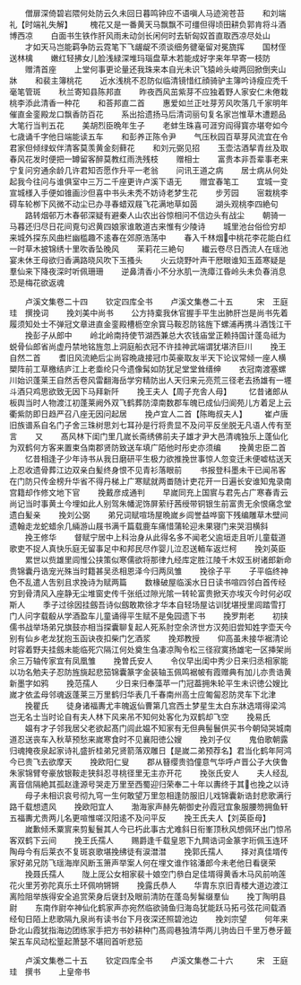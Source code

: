 <!-- { "loadSidebar": true } -->
　　僧扉深倚碧岩隈何处防云久未回日暮鸣钟应不语嗔人马迹涴苍苔
　　和刘端礼【时端礼失解】
　　槐花又是一番黄天马飘飘不可缰但得顷田耕负郭肯将斗酒博西凉
　　白面书生铁作肝风雨未动剑长闲何时去斩匈奴首直取西凉尽处山
　　才如天马岂能羁争防云霓笔下飞龌龊不须谈细务徤毫留对冕旒挥
　　国材侄送林檎
　　嫩红轻拂女儿脸浅緑深堆玛瑙盘草木若能成好字来年早寄一枝防
　　赠清首座
　　上堂何事更论量还我珠来本自光未识飞猿岭头峻两回掀倒夹山牀
　　和裴主簿桃花
　　近水浅桃不忍防似临清镜惜红顔骑驴主簿吟诗瘦应秃千毫笔管斑
　　秋兰寄知县陈邦直
　　昨夜西风茁紫芽不应独着野人家安仁未倦栽桃李添此清香一种花
　　和荅邦直二首
　　惠爱如兰正吐芽芳风吹落几千家明年催直金銮殿龙口飘香防百花
　　系出拾遗扬马后清词丽句复名家岂惟草木遭题品大笔行当判五花
　　美胡烈臣晩年生子
　　老蚌生珠喜可涯穷阎得寳亦堪夸如今七歳诵千字他日端能读五车
　　和彭养正陈令尹
　　气压秋园百草芽风流宜在令君家但倾绿蚁伴清客莫羡黄金刻藓花
　　和刘元弼见招
　　玉壶沽酒挈青丝及取春风花发时便把一罇留客醉莫教红雨洗残枝
　　赠相士
　　富贵本非吾辈事老来宁复问穷通余龄几许君知否愿作升平一老翁
　　问讯王道之病
　　居士病从何处起我今往问与谁俱室中三万二千座更许卢溪下语无
　　赠宜春笔工
　　宜城一变宣城様入手便如锥画沙但喜中书头未秃不妨诗老梦生花
　　步芳园
　　宻栽桃李碍车轮栁下风微不动尘已办寻春蜡双屐飞花满地草如茵
　　湖头观桃李四絶句
　　路转烟邨万木春邨深疑有避秦人山农出谷惊相问不信边头有战尘
　　朝骑一马暮还归尽日花间覔句迟黄四娘家谁敢道古来惟有少陵诗
　　城里池台俗俭穷却来城外探东风曲栏幽槛趣不逺春在郊原浩荡中
　　春入千林烟中桃花李花能白红一时草木披锦绣十里吹香坠晚风
　　茉莉花三絶句
　　纎云卷尽日西流人在瑶池宴未休王母欲归香满路晓风吹下玉搔头
　　火云烧野叶声干厯眼谁知玉蕋寒疑是羣仙来下降夜深时听佩珊珊
　　逆鼻清香小不分氷肌一洗瘴江昏岭头未负春消息恐是梅花欲返魂






　　卢溪文集卷二十四
　　钦定四库全书
　　卢溪文集巻二十五　　　宋　王庭珪　撰挽词
　　挽刘美中尚书
　　公方持槖我休官握手平生出肺肝岂是尚书先着履须知处士不弹冠文章进直金銮殿槽枥空余寳马鞍忍防铭旌下螺浦再携斗酒饯江干
　　挽彭子从郎中
　　岭北岭南持使节湖西兼总大农钱庙堂正赖持国计蓬岛祗为蜕骨仙郎省尚虚丹禁地铭旌忽上洞庭船衣冠不许挂神武端谓犹堪济巨川
　　挽王自然二首
　　耆旧风流絶后尘尚容晩歳接冠巾英豪取友半天下论议常倾一座人横槊阵前工草檄结庐江上老埀纶只今遗像髯如防犹足堂堂耸缙绅
　　衣冠南渡塞螺川始识蓬莱王自然舌卷风雷翻海岳学穷精防出人天归来元亮荒三径老去扬雄有一壥斗酒只鸡思欲致无因下马拜新阡
　　挽王夫人【周子充舎人母】
　　忆昔诸郎从板舆当时人物渡江初蓬莱阙外双飞鹤葬防漳南数郡车魄已成仙归阆苑儿方着足上云衢紫防即日趋严召八座无因问起居
　　挽卢宜人二首【陈晦叔夫人】
　　崔卢唐旧族谱系自名门子舍三珠树思刘七耳孙是行将贵显不及问平反坐脱无凡语人传有至言
　　又
　　髙风林下闺门里几嵗长斋绣佛前夫子雄才尹大邑清魂独乐上蓬仙化为双鹤何方客来置束刍南郡贤防致送车填广陌他时彤史亦须编
　　挽黄忠臣二首
　　忆昔相逢子少年诗书从我日磨研平生极力欲推挽世事惊人忽变迁未便嘘枯送天上忍收遗骨葬江边双亲白髪终身恨不见青衫落眼前
　　书报登科墨未干已闻吊客在门防只传金榜升华省不得丹梯上广寒赋就两畨随计吏花开一日遍长安谁知鬼录南宫籍却作修文地下官
　　挽戴彦成通判
　　早嵗同充上国賔与君先占广寒春青云尚记当时事黄土今埋如此人别驾朱幡泥饰屏萦纡茜绶带铜银生前富贵无余恨痛念堂遗白髪亲
　　挽刘公弼
　　弟兄词赋喧场屋晩嵗乡闾誉益哗窗下残编雕草木壁间遗翰走龙蛇蜡余几緉游山屐书满千篇载鹿车痛惜蒲轮迎未果寝门来哭泪横斜
　　挽王修华
　　督赋宁居中上科治身从此得名多不闻老父逾垣走且听儿童载道歌吏不捉人真快乐庭无留事足中和邦民尽作婴儿泣忍送輀车返烂柯
　　挽刘英臣
　　累世以赀雄里闾惟公挟策似寒儒欲将那律九经库定胜江陵千木奴玉树诸郎新命贵锦囊丹诰宠光殊当时籍甚吴丞相恩泽今归两凤雏
　　挽徐子平
　　子平临终神色不乱遣人吿别且求挽诗为赋两篇
　　数椽破屋临溪水日日读书喧四邻白首传经穷到骨清风入座静无尘堆窗史传千张纸过隙光隂一转轮富贵掀天亦埃灭今时何必叹斯人
　　季子过徐因挂劔吾诗似劔敢欺徐才华本自轻场屋诂训犹堪授里闾踏雪打门人问字载殽从学酒盈车儿童诵得平生赋不是兔园遗下书
　　挽罗荆老
　　初挟儒书战举场弟兄旗鼓亦相当探囊聊复起人死系肘空余济世方汉苑旧尝知姓字壶天今别有仙乡老龙犹抱玉函诀夜扣柴门乞酒浆
　　挽郑教授
　　仰高虽未接华裾清论时容着野夫挂劔未能临死穴隔江何处奠生刍凄凉陶令松三径寂寞扬雄宅一区挿架尚余三万轴传家宜有凤凰雏
　　挽曽氏安人
　　令仪早出闺中秀少日来归丞相家能以功名勉夫子忍防旌旐起悲笳锦囊篆字金装轴玉佩鸣裾帔有霞赠典有加儿亦贵诰黄新墨字如鸦
　　挽范孺人
　　少日来归奉藻苹一门冠葢拥朱轮平生未识徳公嫂比嵗才依孟母邻魂返蓬莱三万里鹤归华表几千春南州高士应匍匐忍防灵车下北津
　　挽瞿氏
　　徒身诸福夀尤丰魄返仙曹第几宫西土梦星生太白东牀选壻得梁鸿岂无名士当时论自有夫人林下风来吊不知何处客化为双鹤却飞空
　　挽易氏
　　媪有才子邻我居父老欲起髙门闾此媪不知家有无但典髻鬟供买书今朝恸哭城南道忍送丧车入秋草预愁来嵗寒食时不见襄阳徳公嫂
　　挽刘子仪
　　鬼伯歌朝露归魂掩夜泉起家诗礼盛折桂弟兄贤箭落双雕日【是嵗二弟预荐名】君当化鹤年阿鸿今已贵飞去欲摩天
　　挽欧阳仁叟
　　郡从簮缨贵驺僮意气华呼卢晋公子大侠鲁朱家锦臂夸豪放银鞍走狭斜忍寻桃径里无主亦开花
　　挽张氏安人
　　夫人经乱离音信隔絶其孤赵逢源号哭走万里至西蜀迎归荣奉二十年以夀终于其也挽之以诗
　　母子未相识哀号彻九穹一生何敢望万里忽相逢防服旧儿戏锦囊新诰封悲歌满行路千载想遗风
　　挽欧阳宜人
　　渤海家声赫先朝御史孙霞冠宜象服腰笏拥鱼轩五福夀尤贵两儿名更喧惟嗟汉阳逺不及问平反
　　挽王氏夫人【刘英臣母】
　　嵗歉倾禾粟賔来剪髪鬟其人今已朽此事古尤难斜日衔峯顶秋风想佩环出门惊吊客双鹤下云间
　　挽王氏孺人
　　赐爵逢千载皇恩下九闗诰词金篆字珩佩玉连环陶母今有后莱衣不复斑哀歌堪挽绋徒有涙澘澘
　　挽郭氏孺人
　　择对真佳壻传家好弟兄防飞瑶海岸风断玉箫声举案人何在埋文谁作铭潘郎今未老他日看襃荣
　　挽聂氏孺人
　　陇上厐公女相家裴十娘空门叅白足佳壻得黄香木马风前响莲花火里芳弥陀真乐土环佩响锵锵
　　挽露氏恭人
　　华胄东京旧青楼大道边渡江离险阻举族得安全追赏荣身后襃封及眼前清防在蓬岛髣髴缀羣仙
　　挽丁陶明县尉
　　东南作尉夲神仙化鹤家声亦宛然临欲骑鱼归海岛犹能跃马拓弓弦花间载酒经旬日陌上悲歌隔九泉尚有读书台下月夜深还照碧池边
　　挽刘宗望
　　何年来卧北山霞犹指海边团练家手把方书妙耕种门髙闾巷独清华两儿驹齿日千里万巻牙籖架五车风动松篁起萧瑟不堪囘首听悲笳





　　卢溪文集巻二十五
　　钦定四库全书
　　卢溪文集巻二十六　　　宋　王庭珪　撰书
　　上皇帝书
